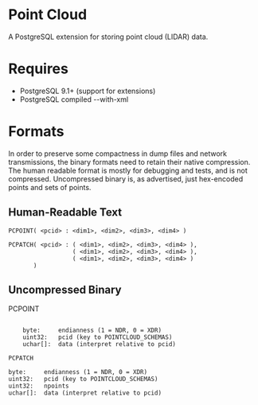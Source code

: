 Point Cloud
===========

A PostgreSQL extension for storing point cloud (LIDAR) data.

Requires
========

- PostgreSQL 9.1+ (support for extensions)
- PostgreSQL compiled --with-xml

Formats
=======

In order to preserve some compactness in dump files and network transmissions, the binary formats need to retain their native compression. The human readable format is mostly for debugging and tests, and is not compressed. Uncompressed binary is, as advertised, just hex-encoded points and sets of points.

Human-Readable Text
-------------------

    PCPOINT( <pcid> : <dim1>, <dim2>, <dim3>, <dim4> )

    PCPATCH( <pcid> : ( <dim1>, <dim2>, <dim3>, <dim4> ), 
                      ( <dim1>, <dim2>, <dim3>, <dim4> ), 
                      ( <dim1>, <dim2>, <dim3>, <dim4> ) 
           )
         
Uncompressed Binary
-------------------

PCPOINT
~~~~~~~
    
    byte:     endianness (1 = NDR, 0 = XDR)
    uint32:   pcid (key to POINTCLOUD_SCHEMAS)
    uchar[]:  data (interpret relative to pcid)
    
PCPATCH
~~~~~~~

    byte:     endianness (1 = NDR, 0 = XDR)
    uint32:   pcid (key to POINTCLOUD_SCHEMAS)
    uint32:   npoints
    uchar[]:  data (interpret relative to pcid)

    
